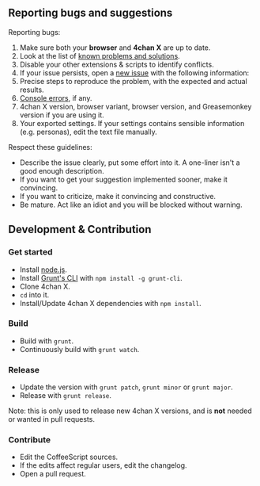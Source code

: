 ## Reporting bugs and suggestions

Reporting bugs:

1. Make sure both your **browser** and **4chan X** are up to date.
2. Look at the list of [known problems and solutions](https://github.com/MayhemYDG/4chan-x/wiki/FAQ#known-problems).
3. Disable your other extensions & scripts to identify conflicts.
4. If your issue persists, open a [new issue](https://github.com/MayhemYDG/4chan-x/issues) with the following information:
  1. Precise steps to reproduce the problem, with the expected and actual results.
  2. [Console errors](https://github.com/MayhemYDG/4chan-x/wiki/FAQ#console-errors), if any.
  3. 4chan X version, browser variant, browser version, and Greasemonkey version if you are using it.
  4. Your exported settings. If your settings contains sensible information (e.g. personas), edit the text file manually.

Respect these guidelines:
- Describe the issue clearly, put some effort into it. A one-liner isn't a good enough description.
- If you want to get your suggestion implemented sooner, make it convincing.
- If you want to criticize, make it convincing and constructive.
- Be mature. Act like an idiot and you will be blocked without warning.

## Development & Contribution

### Get started

- Install [node.js](http://nodejs.org/).
- Install [Grunt's CLI](http://gruntjs.com/) with `npm install -g grunt-cli`.
- Clone 4chan X.
- `cd` into it.
- Install/Update 4chan X dependencies with `npm install`.

### Build

- Build with `grunt`.
- Continuously build with `grunt watch`.

### Release

- Update the version with `grunt patch`, `grunt minor` or `grunt major`.
- Release with `grunt release`.

Note: this is only used to release new 4chan X versions, and is **not** needed or wanted in pull requests.

### Contribute

- Edit the CoffeeScript sources.
- If the edits affect regular users, edit the changelog.
- Open a pull request.
